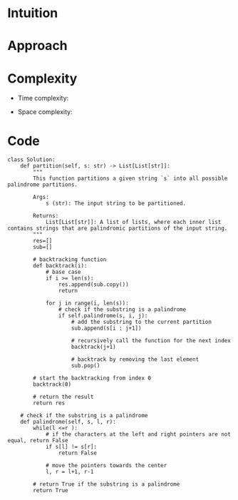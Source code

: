 # Intuition

<!-- Describe your first thoughts on how to solve this problem. -->

# Approach

<!-- Describe your approach to solving the problem. -->

# Complexity

- Time complexity:
<!-- Add your time complexity here, e.g. $$O(n)$$ -->

- Space complexity:
<!-- Add your space complexity here, e.g. $$O(n)$$ -->

# Code

```python3 []
class Solution:
    def partition(self, s: str) -> List[List[str]]:
        """
        This function partitions a given string `s` into all possible palindrome partitions.

        Args:
            s (str): The input string to be partitioned.

        Returns:
            List[List[str]]: A list of lists, where each inner list contains strings that are palindromic partitions of the input string.
        """
        res=[]
        sub=[]

        # backtracking function
        def backtrack(i):
            # base case
            if i >= len(s):
                res.append(sub.copy())
                return

            for j in range(i, len(s)):
                # check if the substring is a palindrome
                if self.palindrome(s, i, j):
                    # add the substring to the current partition
                    sub.append(s[i : j+1])

                    # recursively call the function for the next index
                    backtrack(j+1)

                    # backtrack by removing the last element
                    sub.pop()

        # start the backtracking from index 0
        backtrack(0)

        # return the result
        return res

    # check if the substring is a palindrome
    def palindrome(self, s, l, r):
        while(l <=r ):
            # if the characters at the left and right pointers are not equal, return False
            if s[l] != s[r]:
                return False

            # move the pointers towards the center
            l, r = l+1, r-1

        # return True if the substring is a palindrome
        return True
```
